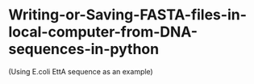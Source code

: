 # Writing-or-Saving-FASTA-files-in-local-computer-from-DNA-sequences-in-python
(Using E.coli EttA sequence as an example)
